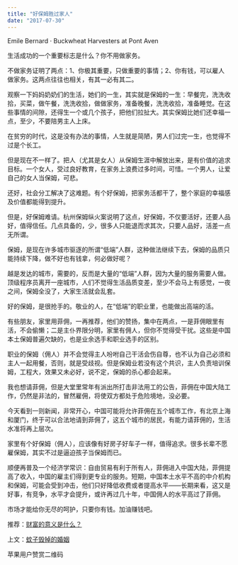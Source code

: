 ```yaml
---
title: "好保姆胜过家人"
date: "2017-07-30"
---
```


Emile Bernard · Buckwheat Harvesters at Pont Aven

生活成功的一个重要标志是什么？你不用做家务。

不做家务证明了两点：1、你极其重要，只做重要的事情；2、你有钱，可以雇人做家务。这两点往往也相关，有其一必有其二。

观察一下妈妈奶奶们的生活，她们的一生，其实就是保姆的一生：早餐完，洗洗收拾，买菜，做午餐，洗洗收拾，做做家务，准备晚餐，洗洗收拾，准备睡觉。在这些事情的间隙，还得生一个或几个孩子，把他们拉扯大。其实保姆比她们还幸福一点，至少，不要陪男主人上床。

在贫穷的时代，这是没有办法的事情，人生就是简陋，男人们过完一生，也觉得不过是个长工。

但是现在不一样了。把人（尤其是女人）从保姆生涯中解放出来，是有价值的追求目标。一个女人，受过良好教育，在家务上浪费过多时间，可惜。一个男人，让爱自己的女人当保姆，可悲。

还好，社会分工解决了这难题。有个好保姆，把家务活都干了，整个家庭的幸福感及价值都能得到提升。

但是，好保姆难请。杭州保姆纵火案说明了这点，好保姆，不仅要活好，还要人品好，值得信任。几点具备的，少，很多人只能退而求其次，只要人品好，活差一点无所谓。

保姆，是现在许多城市驱逐的所谓“低端”人群，这种做法继续下去，保姆的品质只能持续下降，做不好也有钱拿，何必做好呢？

越是发达的城市，需要的，反而是大量的“低端”人群，因为大量的服务需要人做。顶级程序员离开一座城市，人们不觉得生活品质变差，至少不会马上有感觉，一夜之间，保姆全没了，大家生活就会乱套。

好的保姆，是很抢手的。敬业的人，在“低端”的职业里，也能做出高端的活。

有些朋友，家里用菲佣，一再推荐，他们的赞扬，集中在两点，一是菲佣眼里有活，不会偷懒；二是主仆界限分明，家里有佣人，但你不觉得受干扰。这些是中国本土保姆普遍欠缺的，也是业余选手和职业选手的区别。

职业的保姆（佣人）并不会觉得主人吩咐自己干活会伤自尊，也不认为自己必须和主人一起用餐，否则，就是受歧视。但是保姆业若没有这个共识，主人负责培训保姆，工程大，效果又未必好，说不定，保姆的杀心都会起来。

我也想请菲佣，但是大堂里常年有派出所打击非法用工的公告，菲佣在中国大陆工作，仍然是非法的，冒然雇佣，将使双方都处于危险境地，没必要。

今天看到一则新闻，非常开心，中国可能将允许菲佣在五个城市工作，有北京上海和厦门，终于可以合法地请到菲佣了，这五个城市的居民，有能力请菲佣的，生活水准将再上层次。

家里有个好保姆（佣人），应该像有好房子好车子一样，值得追求。很多长辈不愿雇保姆，其实不过是逼迫孩子当保姆而已。

顺便再普及一个经济学常识：自由贸易有利于所有人，菲佣进入中国大陆，菲佣提高了收入，中国的雇主们得到更专业的服务。短期，中国本土水平不高的中介机构和保姆，可能会受到冲击，他们只好降低收费或者提高水平——长期来看，这又是好事，有竞争，水平才会提升，或许再过几十年，中国佣人的水平高过了菲佣。

市场才能给你无尽的呵护，只要你有钱。加油赚钱吧。

推荐：[财富的意义是什么？](http://mp.weixin.qq.com/s?__biz=MjM5NDU0Mjk2MQ==&mid=2651623224&idx=1&sn=17cad53f45b826d3e09038bdf5dcceec&chksm=bd7e0b268a09823006a0252c3399bf9644f5e46a20f10e888ddf5cfdc370fd1fc30689623e3d&scene=21#wechat_redirect)

上文：[蚊子毁掉的婚姻](http://mp.weixin.qq.com/s?__biz=MjM5NDU0Mjk2MQ==&mid=2651623306&idx=1&sn=08af091b9a2bc6b981c1db5e258f1c88&chksm=bd7e0b948a098282ae28036523b5370c609c6652a84ca89715e0e6ffad6aa8d96eb6d552cfda&scene=21#wechat_redirect)

苹果用户赞赏二维码

